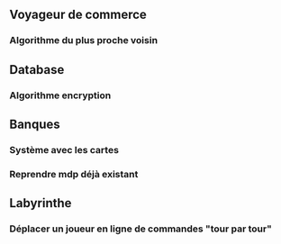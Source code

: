 ## Voyageur de commerce
### Algorithme du plus proche voisin

## Database
### Algorithme encryption

## Banques
### Système avec les cartes
### Reprendre mdp déjà existant

## Labyrinthe
### Déplacer un joueur en ligne de commandes "tour par tour"
